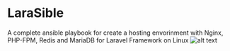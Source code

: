 # LaraSible
A complete ansible playbook for create a hosting envorinment with Nginx, PHP-FPM, Redis and MariaDB for Laravel Framework on Linux
![alt text](http://blog.gordi.ir/files/larasible.png)
